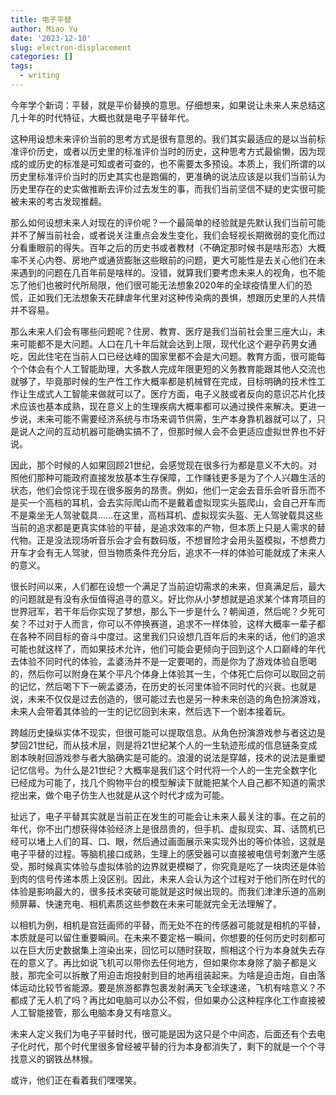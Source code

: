```yaml
---
title: 电子平替
author: Miao Yu
date: '2023-12-10'
slug: electron-displacement
categories: []
tags:
  - writing
---
```

今年学个新词：平替，就是平价替换的意思。仔细想来，如果说让未来人来总结这几十年的时代特征，大概也就是电子平替年代。

这种用设想未来评价当前的思考方式是很有意思的。我们其实最适应的是以当前标准评价历史，或者以历史里的标准评价当时的历史，这种思考方式最偷懒，因为现成的或历史的标准是可知或者可查的，也不需要太多预设。本质上，我们所谓的以历史里标准评价当时的历史其实也是跑偏的，更准确的说法应该是以我们当前认为历史里存在的史实做推断去评价过去发生的事，而我们当前坚信不疑的史实很可能被未来的考古发现推翻。

那么如何设想未来人对现在的评价呢？一个最简单的经验就是先默认我们当前可能并不了解当前社会，或者说关注重点会发生变化，我们会轻视长期微弱的变化而过分看重眼前的得失。百年之后的历史书或者教材（不确定那时候书是啥形态）大概率不关心内卷、房地产或通货膨胀这些眼前的问题，更大可能性是去关心他们在未来遇到的问题在几百年前是啥样的。没错，就算我们要考虑未来人的视角，也不能忘了他们也被时代所局限，他们很可能无法想象2020年的全球疫情里人们的恐慌，正如我们无法想象天花肆虐年代里对这种传染病的畏惧，想跟历史里的人共情并不容易。

那么未来人们会有哪些问题呢？住房、教育、医疗是我们当前社会里三座大山，未来可能都不是大问题。人口在几十年后就会达到上限，现代化这个避孕药男女通吃，因此住宅在当前人口已经达峰的国家里都不会是大问题。教育方面，很可能每个个体会有个人工智能助理，大多数人完成年限更短的义务教育能跟其他人交流也就够了，毕竟那时候的生产性工作大概率都是机械臂在完成，目标明确的技术性工作让生成式人工智能来做就可以了。医疗方面，电子义肢或者反向的意识芯片化技术应该也基本成熟，现在意义上的生理疾病大概率都可以通过换件来解决。更进一步说，未来可能不需要经济系统与市场来调节供需，生产本身靠机器就可以了，只是说人之间的互动机器可能确实搞不了，但那时候人会不会更适应虚拟世界也不好说。

因此，那个时候的人如果回顾21世纪，会感觉现在很多行为都是意义不大的。对照他们那种可能政府直接发放基本生存保障，工作赚钱更多是为了个人兴趣生活的状态，他们会惊诧于现在很多服务的昂贵。例如，他们一定会去音乐会听音乐而不是买一个高档的耳机，会去实际爬山而不是戴着虚拟现实头盔爬山，会自己开车而不是乘坐无人驾驶载具……在这里，高档耳机、虚拟现实头盔、无人驾驶载具这些当前的追求都是更真实体验的平替，是追求效率的产物，但本质上只是人需求的替代物。正是没法现场听音乐会才会有数码版，不想冒险才会用头盔模拟，不想费力开车才会有无人驾驶，但当物质条件充分后，追求不一样的体验可能就成了未来人的意义。

很长时间以来，人们都在设想一个满足了当前迫切需求的未来，但真满足后，最大的问题就是有没有永恒值得追寻的意义。好比你从小梦想就是追求某个体育项目的世界冠军，若干年后你实现了梦想，那么下一步是什么？朝闻道，然后呢？夕死可矣？不过对于人而言，你可以不停换赛道，追求不一样体验，这样大概率一辈子都在各种不同目标的奋斗中度过。这里我们只设想几百年后的未来的话，他们的追求可能也就这样了，而如果技术允许，他们可能会更倾向于回到这个人口巅峰的年代去体验不同时代的体验，孟婆汤并不是一定要喝的，而是你为了游戏体验自愿喝的，然后你可以附身在某个平凡个体身上体验其一生，个体死亡后你可以取回之前的记忆，然后喝下下一碗孟婆汤，在历史的长河里体验不同时代的兴衰。也就是说，未来不仅仅是过去创造的，很可能过去也是另一种未来创造的角色扮演游戏，未来人会带着其体验的一生的记忆回到未来，然后选下一个剧本接着玩。

跨越历史操纵实体不现实，但很可能可以提取信息。从角色扮演游戏参与者这边是梦回21世纪，而从技术层，则是将21世纪某个人的一生轨迹形成的信息链条变成剧本映射回游戏参与者大脑确实是可能的。浪漫的说法是穿越，技术的说法是重塑记忆信号。为什么是21世纪？大概率是我们这个时代将一个人的一生完全数字化已经成为可能了，找几个购物平台的模型解读下就能把某个人自己都不知道的需求挖出来，做个电子仿生人也就是从这个时代才成为可能。

扯远了，电子平替其实就是当前正在发生的可能会让未来人最关注的事。在之前的年代，你不出门想获得体验经济上是很昂贵的，但手机、虚拟现实、耳、话筒机已经可以堵上人们的耳、口、眼，然后通过画面展示来实现外出的等价体验，这就是电子平替的过程。等脑机接口成熟，生理上的感受器可以直接被电信号刺激产生感受，那时候真实体验与虚拟体验的边界就更模糊了，你究竟是吃了一块肉还是体验到肉的信号传递本质上没区别。因此，未来人会认为这个过程对于他们所在时代的体验是影响最大的，很多技术突破可能就是这时候出现的。而我们津津乐道的高刷频屏幕、快速充电、相机素质这些参数在未来可能就完全无法理解了。

以相机为例，相机是宫廷画师的平替，而无处不在的传感器可能就是相机的平替，本质就是可以留住重要瞬间。在未来不要定格一瞬间，你想要的任何历史时刻都可以在巨大历史数据集上渲染出来，回忆可以随时获取，照相这个行为本身就失去存在的意义了。再比如说飞机可以带你去任何地方，但如果你本身除了脑子都是义肢，那完全可以拆散了用迫击炮投射到目的地再组装起来。为啥是迫击炮，自由落体运动比较节省能源。要是旅游都靠包裹发射满天飞全球速递，飞机有啥意义？不都成了无人机了吗？再比如电脑可以办公不假，但如果办公这种程序化工作直接被人工智能接管，那么电脑本身又有啥意义。

未来人定义我们为电子平替时代，很可能是因为这只是个中间态，后面还有个去电子化时代，那个时代里很多曾经被平替的行为本身都消失了，剩下的就是一个个寻找意义的钢铁丛林猴。

或许，他们正在看着我们嘿嘿笑。
